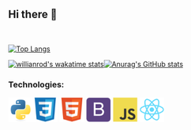 <h2> Hi there  👋 </h2>
 <br>

[![Top Langs](https://github-readme-stats.vercel.app/api/top-langs/?username=wellymaya&layou=compact&v=2angs_count=8&theme=dracula)](https://github.com/wellymaya/github-readme-stats) 


[![willianrod's wakatime stats](https://github-readme-stats.vercel.app/api/wakatime?username=wellymaya&show_icons=true&layout=compact&theme=dracula&v=2)](https://github.com/wellymaya/github-readme-stats)[![Anurag's GitHub stats](https://github-readme-stats.vercel.app/api?username=wellymaya&theme=dracula&v=2)](https://github.com/wellymaya/github-readme-stats)
<h3>Technologies: </h3>


<img src="https://raw.githubusercontent.com/devicons/devicon/master/icons/python/python-original.svg" height="50px"><img src="https://raw.githubusercontent.com/devicons/devicon/master/icons/css3/css3-original.svg" height="50px" margin="10px">
<img src="https://raw.githubusercontent.com/devicons/devicon/master/icons/html5/html5-original.svg" height="50px">
<img src="https://raw.githubusercontent.com/devicons/devicon/master/icons/bootstrap/bootstrap-plain.svg" height="50px">
<img src="https://raw.githubusercontent.com/devicons/devicon/master/icons/javascript/javascript-original.svg" height="50px">
<img src="https://raw.githubusercontent.com/devicons/devicon/master/icons/react/react-original.svg" height="50px">

<!--[![willianrod's wakatime stats](https://github-readme-stats.vercel.app/api/wakatime?username=wellymaya&theme=dracula&v=2)](https://github.com/wellymaya/github-readme-stats)
 
<!--
**wellymaya/wellymaya** is a ✨ _special_ ✨ repository because its `README.md` (this file) appears on your GitHub profile.

Here are some ideas to get you started:

- 🔭 I’m currently working on ...
- 🌱 I’m currently learning ...
- 👯 I’m looking to collaborate on ...
- 🤔 I’m looking for help with ...
- 💬 Ask me about ...
- 📫 How to reach me: ...
- 😄 Pronouns: ...
- ⚡ Fun fact: ...
-->
